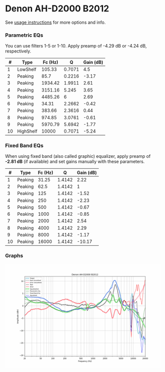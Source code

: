 # Denon AH-D2000 B2012
See [usage instructions](https://github.com/jaakkopasanen/AutoEq#usage) for more options and info.

### Parametric EQs
You can use filters 1-5 or 1-10. Apply preamp of -4.29 dB or -4.24 dB, respectively.

|   # | Type      |   Fc (Hz) |      Q |   Gain (dB) |
|-----|-----------|-----------|--------|-------------|
|   1 | LowShelf  |    105.33 | 0.7071 |        4.5  |
|   2 | Peaking   |     85.7  | 0.2216 |       -3.17 |
|   3 | Peaking   |   1934.42 | 1.9911 |        2.61 |
|   4 | Peaking   |   3151.16 | 5.245  |        3.65 |
|   5 | Peaking   |   4485.26 | 6      |        2.69 |
|   6 | Peaking   |     34.31 | 2.2662 |       -0.42 |
|   7 | Peaking   |    383.66 | 2.3616 |        0.44 |
|   8 | Peaking   |    974.85 | 3.0761 |       -0.61 |
|   9 | Peaking   |   5970.79 | 5.6942 |       -1.77 |
|  10 | HighShelf |  10000    | 0.7071 |       -5.24 |

### Fixed Band EQs
When using fixed band (also called graphic) equalizer, apply preamp of **-2.81 dB** (if available) and set gains manually with these parameters.

|   # | Type    |   Fc (Hz) |      Q |   Gain (dB) |
|-----|---------|-----------|--------|-------------|
|   1 | Peaking |     31.25 | 1.4142 |        2.22 |
|   2 | Peaking |     62.5  | 1.4142 |        1    |
|   3 | Peaking |    125    | 1.4142 |       -1.52 |
|   4 | Peaking |    250    | 1.4142 |       -2.23 |
|   5 | Peaking |    500    | 1.4142 |       -0.67 |
|   6 | Peaking |   1000    | 1.4142 |       -0.85 |
|   7 | Peaking |   2000    | 1.4142 |        2.54 |
|   8 | Peaking |   4000    | 1.4142 |        2.29 |
|   9 | Peaking |   8000    | 1.4142 |       -1.17 |
|  10 | Peaking |  16000    | 1.4142 |      -10.17 |

### Graphs
![](./Denon%20AH-D2000%20B2012.png)
